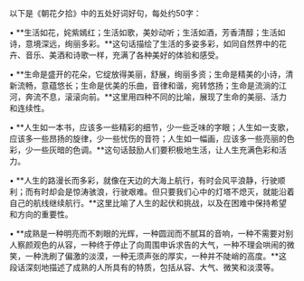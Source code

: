 以下是《朝花夕拾》中的五处好词好句，每处约50字：


• **生活如花，姹紫嫣红；生活如歌，美妙动听；生活如酒，芳香清醇；生活如诗，意境深远，绚丽多彩。**这句话描绘了生活的多姿多彩，如同自然界中的花卉、音乐、美酒和诗歌一样，充满了各种美好的体验和感受。


• **生命是盛开的花朵，它绽放得美丽，舒展，绚丽多资；生命是精美的小诗，清新流畅，意蕴悠长；生命是优美的乐曲，音律和谐，宛转悠扬；生命是流淌的江河，奔流不息，滚滚向前。**这里用四种不同的比喻，展现了生命的美丽、活力和连续性。


• **人生如一本书，应该多一些精彩的细节，少一些乏味的字眼；人生如一支歌，应该多一些昂扬的旋律，少一些忧伤的音符；人生如一幅画，应该多一些亮丽的色彩，少一些灰暗的色调。**这句话鼓励人们要积极地生活，让人生充满色彩和活力。


• **人生的路漫长而多彩，就像在天边的大海上航行，有时会风平浪静，行驶顺利；而有时却会是惊涛骇浪，行驶艰难。但只要我们心中的灯塔不熄灭，就能沿着自己的航线继续航行。**这里比喻了人生的起伏和挑战，以及在困难中保持希望和方向的重要性。


• **成熟是一种明亮而不刺眼的光辉，一种圆润而不腻耳的音响，一种不需要对别人察颜观色的从容，一种终于停止了向周围申诉求告的大气，一种不理会哄闹的微笑，一种洗刷了偏激的淡漠，一种无须声张的厚实，一种并不陡峭的高度。**这段话深刻地描述了成熟的人所具有的特质，包括从容、大气、微笑和淡漠等。